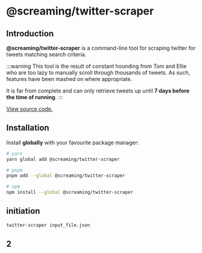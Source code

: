 # @screaming/twitter-scraper

## Introduction

**@screaming/twitter-scraper** is a command-line tool for scraping twitter for tweets matching search criteria.

:::warning
This tool is the result of constant hounding from Tom and Ellie who are too lazy to manually scroll through thousands of tweets. As such, features have been mashed on where appropriate.

It is far from complete and can only retrieve tweets up until **7 days before the time of running**.
:::

[View source code.](https://github.com/sf-designdev-packages/twitter-scraper)

## Installation

Install **globally** with your favourite package manager:

```sh
# yarn
yarn global add @screaming/twitter-scraper

# pnpm
pnpm add --global @screaming/twitter-scraper

# npm
npm install --global @screaming/twitter-scraper
```

## initiation

```sh
twitter-scraper input_file.json
```

## 2
